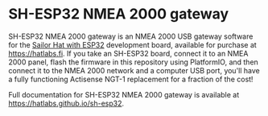 # SH-ESP32 NMEA 2000 gateway

SH-ESP32 NMEA 2000 gateway is an NMEA 2000 USB gateway software for the [Sailor Hat with ESP32](https://hatlabs.github.io/sh-esp32) development board, available for purchase at https://hatlabs.fi.
If you take an SH-ESP32 board, connect it to an NMEA 2000 panel, flash the firmware in this repository using PlatformIO, and then connect it to the NMEA 2000 network and a computer USB port, you'll have a fully functioning Actisense NGT-1 replacement for a fraction of the cost!

Full documentation for SH-ESP32 NMEA 2000 gateway is available at https://hatlabs.github.io/sh-esp32.
